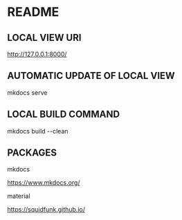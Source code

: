 # README

## LOCAL VIEW URI

http://127.0.0.1:8000/

## AUTOMATIC UPDATE OF LOCAL VIEW

mkdocs serve

## LOCAL BUILD COMMAND

mkdocs build --clean

## PACKAGES

mkdocs

https://www.mkdocs.org/

material

https://squidfunk.github.io/


